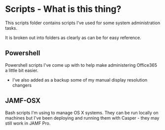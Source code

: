 # Scripts - What is this thing?
This scripts folder contains scripts I've used for some system administration tasks.

It is broken out into folders as clearly as can be for easy reference.

## Powershell
Powershell scripts I've come up with to help make administering Office365 a little bit easier.
- I've also added as a backup some of my manual display resolution changers

## JAMF-OSX
Bash scripts I'm using to manage OS X systems. They can be run locally on machines but I've been deploying and running them with Casper - they may still work in JAMF Pro.
